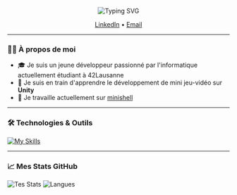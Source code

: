 <p align="center">
  <img src="https://readme-typing-svg.demolab.com?font=Fira+Code&weight=500&size=23&pause=1000&color=7F00FF&center=true&vCenter=true&width=500&lines=Salut%2C+Bienvenue+sur+mon+profil+!+%F0%9F%91%8B" alt="Typing SVG" />
</p>

<p align="center">
  <a href="https://www.linkedin.com/in/alessio-piscopo-087433172/">LinkedIn</a> •
  <a href="mailto:alessiopiscopo0@outlook.com">Email</a>
</p>

---

### 👨‍💻 À propos de moi

- 🎓 Je suis un jeune développeur passionné par l'informatique actuellement étudiant à 42Lausanne
- 🌱 Je suis en train d'apprendre le développement de mini jeu-vidéo sur **Unity**
- 🚀 Je travaille actuellement sur <a href="https://github.com/daniel149afonso/minishell">minishell</a>

---

### 🛠️ Technologies & Outils

[![My Skills](https://skillicons.dev/icons?i=arduino,html,js,css,bash,c,cpp,git,github,vscode,sketchup,linux,mint,flutter&perline=7)](https://skillicons.dev)

---

### 📈 Mes Stats GitHub

![Tes Stats](https://github-readme-stats.vercel.app/api?username=Bullestico42&show_icons=true&theme=tokyonight)
![Langues](https://github-readme-stats.vercel.app/api/top-langs/?username=Bullestico42&layout=compact&theme=tokyonight)
